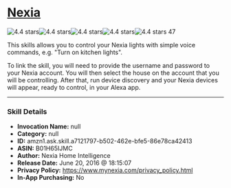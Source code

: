 # [Nexia](http://alexa.amazon.com/#skills/amzn1.ask.skill.a7121797-b502-462e-bfe5-86e78ca42413)
![4.4 stars](../../images/ic_star_black_18dp_1x.png)![4.4 stars](../../images/ic_star_black_18dp_1x.png)![4.4 stars](../../images/ic_star_black_18dp_1x.png)![4.4 stars](../../images/ic_star_black_18dp_1x.png)![4.4 stars](../../images/ic_star_half_black_18dp_1x.png) 47

This skills allows you to control your Nexia lights with simple voice commands, e.g. "Turn on kitchen lights".

To link the skill, you will need to provide the username and password to your Nexia account. You will then select the house on the account that you will be controlling. After that, run device discovery and your Nexia devices will appear, ready to control, in your Alexa app.

***

### Skill Details

* **Invocation Name:** null
* **Category:** null
* **ID:** amzn1.ask.skill.a7121797-b502-462e-bfe5-86e78ca42413
* **ASIN:** B01H65IJMC
* **Author:** Nexia Home Intelligence
* **Release Date:** June 20, 2016 @ 18:15:07
* **Privacy Policy:** https://www.mynexia.com/privacy_policy.html
* **In-App Purchasing:** No
